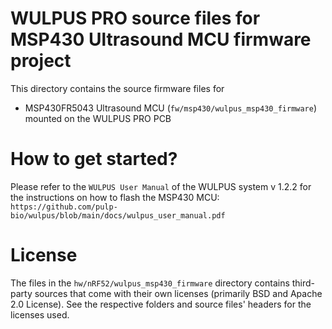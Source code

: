 # WULPUS PRO source files for MSP430 Ultrasound MCU firmware project
This directory contains the source firmware files for 
- MSP430FR5043 Ultrasound MCU (`fw/msp430/wulpus_msp430_firmware`) mounted on the WULPUS PRO PCB

# How to get started?

Please refer to the `WULPUS User Manual` of the WULPUS system v 1.2.2 for the instructions on how to flash the MSP430 MCU:
`https://github.com/pulp-bio/wulpus/blob/main/docs/wulpus_user_manual.pdf`

# License
The files in the `hw/nRF52/wulpus_msp430_firmware` directory contains third-party sources that come with their own licenses (primarily BSD and Apache 2.0 License). See the respective folders and source files' headers for the licenses used.